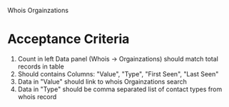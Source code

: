 Whois Orgainzations

Acceptance Criteria
===================
1. Count in left Data panel (Whois -> Orgainzations) should match total records in table
2. Should contains Columns: "Value", "Type", "First Seen", "Last Seen"
3. Data in "Value" should link to whois Orgainzations search
4. Data in "Type" should be comma separated list of contact types from whois record


